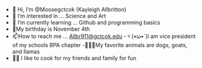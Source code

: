 - 👋 Hi, I’m @Moosegctcok (Kayleigh Allbritton) 
- 👀 I’m interested in ... Science and Art
- 🌱 I’m currently learning ... Github and programming basics 
- 🎂My birthday is November 4th
- 📫How to reach me ... Allbr911@gctcok.edu 
-ヾ(•ω•`)I am vice president of my schools BPA chapter
-🐐🐶🦙My favorite animals are dogs, goats, and llamas
- 🍜🧇 I like to cook for my friends and family for fun
